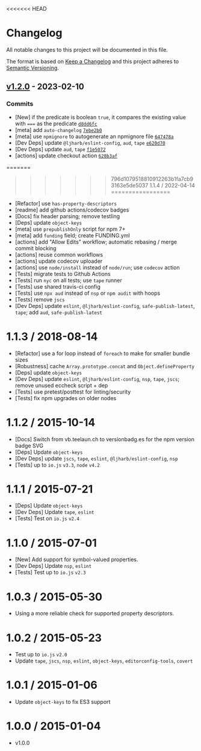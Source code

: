 <<<<<<< HEAD
# Changelog

All notable changes to this project will be documented in this file.

The format is based on [Keep a Changelog](https://keepachangelog.com/en/1.0.0/)
and this project adheres to [Semantic Versioning](https://semver.org/spec/v2.0.0.html).

## [v1.2.0](https://github.com/ljharb/define-properties/compare/v1.1.4...v1.2.0) - 2023-02-10

### Commits

- [New] if the predicate is boolean `true`, it compares the existing value with `===` as the predicate [`d8dd6fc`](https://github.com/ljharb/define-properties/commit/d8dd6fca40d7c5878a4b643b91e66ae5a513a194)
- [meta] add `auto-changelog` [`7ebe2b0`](https://github.com/ljharb/define-properties/commit/7ebe2b0a0f90e62b842942cd45e86864fe75d9f6)
- [meta] use `npmignore` to autogenerate an npmignore file [`647478a`](https://github.com/ljharb/define-properties/commit/647478a8401fbf053fb633c0a3a7c982da6bad74)
- [Dev Deps] update `@ljharb/eslint-config`, `aud`, `tape` [`e620d70`](https://github.com/ljharb/define-properties/commit/e620d707d2e1118a38796f22a862200eb0a53fff)
- [Dev Deps] update `aud`, `tape` [`f1e5072`](https://github.com/ljharb/define-properties/commit/f1e507225c2551a99ed4fe40d3fe71b0f44acf88)
- [actions] update checkout action [`628b3af`](https://github.com/ljharb/define-properties/commit/628b3af5c74b8f0963296d811a8f6fa657baf964)

<!-- auto-changelog-above -->

=======
>>>>>>> 796d1079518810912263b1fa7cb93163e5de5037
1.1.4 / 2022-04-14
=================
 * [Refactor] use `has-property-descriptors`
 * [readme] add github actions/codecov badges
 * [Docs] fix header parsing; remove testling
 * [Deps] update `object-keys`
 * [meta] use `prepublishOnly` script for npm 7+
 * [meta] add `funding` field; create FUNDING.yml
 * [actions] add "Allow Edits" workflow; automatic rebasing / merge commit blocking
 * [actions] reuse common workflows
 * [actions] update codecov uploader
 * [actions] use `node/install` instead of `node/run`; use `codecov` action
 * [Tests] migrate tests to Github Actions
 * [Tests] run `nyc` on all tests; use `tape` runner
 * [Tests] use shared travis-ci config
 * [Tests] use `npx aud` instead of `nsp` or `npm audit` with hoops
 * [Tests] remove `jscs`
 * [Dev Deps] update `eslint`, `@ljharb/eslint-config`, `safe-publish-latest`, `tape`; add `aud`, `safe-publish-latest`

1.1.3 / 2018-08-14
=================
 * [Refactor] use a for loop instead of `foreach` to make for smaller bundle sizes
 * [Robustness] cache `Array.prototype.concat` and `Object.defineProperty`
 * [Deps] update `object-keys`
 * [Dev Deps] update `eslint`, `@ljharb/eslint-config`, `nsp`, `tape`, `jscs`; remove unused eccheck script + dep
 * [Tests] use pretest/posttest for linting/security
 * [Tests] fix npm upgrades on older nodes

1.1.2 / 2015-10-14
=================
 * [Docs] Switch from vb.teelaun.ch to versionbadg.es for the npm version badge SVG
 * [Deps] Update `object-keys`
 * [Dev Deps] update `jscs`, `tape`, `eslint`, `@ljharb/eslint-config`, `nsp`
 * [Tests] up to `io.js` `v3.3`, `node` `v4.2`

1.1.1 / 2015-07-21
=================
 * [Deps] Update `object-keys`
 * [Dev Deps] Update `tape`, `eslint`
 * [Tests] Test on `io.js` `v2.4`

1.1.0 / 2015-07-01
=================
 * [New] Add support for symbol-valued properties.
 * [Dev Deps] Update `nsp`, `eslint`
 * [Tests] Test up to `io.js` `v2.3`

1.0.3 / 2015-05-30
=================
 * Using a more reliable check for supported property descriptors.

1.0.2 / 2015-05-23
=================
 * Test up to `io.js` `v2.0`
 * Update `tape`, `jscs`, `nsp`, `eslint`, `object-keys`, `editorconfig-tools`, `covert`

1.0.1 / 2015-01-06
=================
 * Update `object-keys` to fix ES3 support

1.0.0 / 2015-01-04
=================
  * v1.0.0
